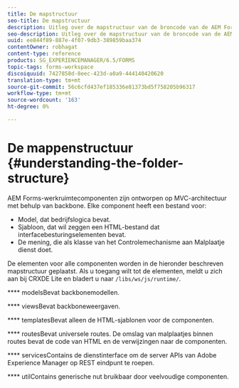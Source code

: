 ```yaml
---
title: De mapstructuur
seo-title: De mapstructuur
description: Uitleg over de mapstructuur van de broncode van de AEM Forms-werkruimte die moet worden aangepast.
seo-description: Uitleg over de mapstructuur van de broncode van de AEM Forms-werkruimte die moet worden aangepast.
uuid: ee844f89-887e-4f07-9db3-389859baa374
contentOwner: robhagat
content-type: reference
products: SG_EXPERIENCEMANAGER/6.5/FORMS
topic-tags: forms-workspace
discoiquuid: 7427858d-8eec-423d-a0a9-444140420620
translation-type: tm+mt
source-git-commit: 56c6cfd437ef185336e81373bd5f758205b96317
workflow-type: tm+mt
source-wordcount: '163'
ht-degree: 0%

---
```



# De mappenstructuur {#understanding-the-folder-structure}

AEM Forms-werkruimtecomponenten zijn ontworpen op MVC-architectuur met behulp van backbone. Elke component heeft een bestand voor:

* Model, dat bedrijfslogica bevat.
* Sjabloon, dat wil zeggen een HTML-bestand dat interfacebesturingselementen bevat.
* De mening, die als klasse van het Controlemechanisme aan Malplaatje dienst doet.

De elementen voor alle componenten worden in de hieronder beschreven mapstructuur geplaatst. Als u toegang wilt tot de elementen, meldt u zich aan bij CRXDE Lite en bladert u naar `/libs/ws/js/runtime/`.

**** modelsBevat backbonemodellen.

**** viewsBevat backboneweergaven.

**** templatesBevat alleen de HTML-sjablonen voor de componenten.

**** routesBevat universele routes. De omslag van malplaatjes binnen routes bevat de code van HTML en de verwijzingen naar de componenten.

**** servicesContains de dienstinterface om de server APIs van Adobe Experience Manager op REST eindpunt te roepen.

**** utilContains generische nut bruikbaar door veelvoudige componenten.
